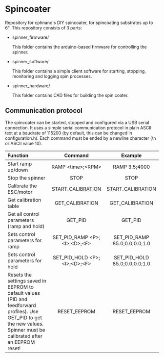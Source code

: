 Spincoater
====
Repository for cphnano's DIY spincoater, for spincoating substrates up to 6".
This repository consists of 3 parts: 
 - spinner_firmware/
   
   This folder contains the arduino-based firmware for controlling the spinner.
   
 - spinner_software/
  
   This folder contains a simple client software for starting, stopping, monitoring and logging spin processes.
 
 - spinner_hardware/
 
   This folder contains CAD files for building the spin coater. 

Communication protocol
-----
The spincoater can be started, stopped and configured via a USB serial connection. 
It uses a simple serial communication protocol in plain ASCII text at a baudrate of 115200 
(by default, this can be changed in configuration.h). Each command must be ended by a newline character (\n or ASCII value 10).


| Function                         | Command                          | Example                       | 
|:---------------------------------|:--------------------------------:|:-----------------------------:|
| Start ramp up/down               | RAMP \<time>;\<RPM>              | RAMP 3.5;4000                 |
| Stop the spinner                 | STOP                             | STOP                          |
| Calibrate the ESC/motor          | START_CALIBRATION                | START_CALIBRATION             |
| Get calibration table            | GET_CALIBRATION                  | GET_CALIBRATION               |
| Get all control parameters (ramp and hold)      | GET_PID                          | GET_PID                       |
| Sets control parameters for ramp | SET_PID_RAMP \<P>;\<I>;\<D>;\<F> | SET_PID_RAMP 85.0;0.0;0.0;1.0 |
| Sets control parameters for hold | SET_PID_HOLD \<P>;\<I>;\<D>;\<F> | SET_PID_HOLD 85.0;0.0;0.0;1.0 |
| Resets the settings saved in EEPROM to default values (PID and feedforward profiles). Use GET_PID to get the new values. Spinner must be calibrated after an EEPROM reset! | RESET_EEPROM | RESET_EEPROM |
